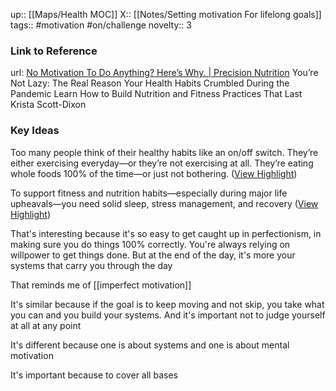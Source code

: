 up:: [[Maps/Health MOC]]
X:: [[Notes/Setting motivation For lifelong goals]]
tags:: #motivation #on/challenge 
novelty:: 3

### Link to Reference
url: [No Motivation To Do Anything? Here’s Why. | Precision Nutrition](https://www.precisionnutrition.com/no-motivation-to-do-anything?utm_source=marketingcloud&utm_medium=email&utm_campaign=020123-VAL-BTH-SSR-TBLP-Repurposed1-BCAST)
You’re Not Lazy: The Real Reason Your Health Habits Crumbled During the Pandemic Learn How to Build Nutrition and Fitness Practices That Last
Krista Scott-Dixon
### Key Ideas

Too many people think of their healthy habits like an on/off switch. They’re either exercising everyday—or they’re not exercising at all. They’re eating whole foods 100% of the time—or just not bothering. ([View Highlight](https://read.readwise.io/read/01gr810r2zz9aekd65eyecsx32))

To support fitness and nutrition habits—especially during major life upheavals—you need solid sleep, stress management, and recovery ([View Highlight](https://read.readwise.io/read/01gr80z8ehtsd9yh6htb44wp5r))

That's interesting because it's so easy to get caught up in perfectionism, in making sure you do things 100% correctly. You're always relying on willpower to get things done. But at the end of the day, it's more your systems that carry you through the day

That reminds me of [[imperfect motivation]]

It's similar because if the goal is to keep moving and not skip, you take what you can and you build your systems. And it's important not to judge yourself at all at any point

It's different because one is about systems and one is about mental motivation

It's important because to cover all bases